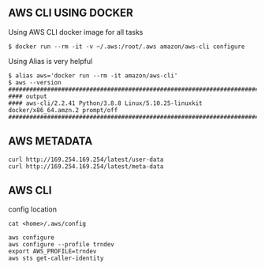 ## AWS CLI USING DOCKER


Using AWS CLI docker image for all tasks 

```
$ docker run --rm -it -v ~/.aws:/root/.aws amazon/aws-cli configure
```

Using Alias is very helpful
```
$ alias aws='docker run --rm -it amazon/aws-cli'
$ aws --version
###########################################################################
#### output
#### aws-cli/2.2.41 Python/3.8.8 Linux/5.10.25-linuxkit docker/x86_64.amzn.2 prompt/off
##########################################################################
```

## AWS METADATA
```
curl http://169.254.169.254/latest/user-data
curl http://169.254.169.254/latest/meta-data
```

## AWS CLI
config location
```
cat <home>/.aws/config
```

```
aws configure
aws configure --profile trndev
export AWS_PROFILE=trndev
aws sts get-caller-identity


